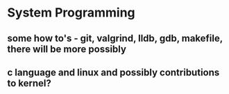 # System Programming

## some how to's - git, valgrind, lldb, gdb, makefile, there will be more possibly

## c language and linux and possibly contributions to kernel?
